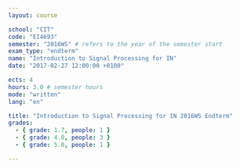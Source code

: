 ```yaml
---
layout: course

school: "CIT"
code: "EI4693"
semester: "2016WS" # refers to the year of the semester start
exam_type: "endterm"
name: "Introduction to Signal Processing for IN"
date: "2017-02-27 12:00:00 +0100"

ects: 4
hours: 3.0 # semester hours
mode: "written"
lang: "en"

title: "Introduction to Signal Processing for IN 2016WS Endterm"
grades:
  - { grade: 1.7, people: 1 }
  - { grade: 4.0, people: 3 }
  - { grade: 5.0, people: 1 }

---
```



